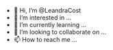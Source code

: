 - 👋 Hi, I’m @LeandraCost
- 👀 I’m interested in ...
- 🌱 I’m currently learning ...
- 💞️ I’m looking to collaborate on ...
- 📫 How to reach me ...

<!---
LeandraCost/LeandraCost is a ✨ special ✨ repository because its `README.md` (this file) appears on your GitHub profile.
You can click the Preview link to take a look at your changes.
--->
